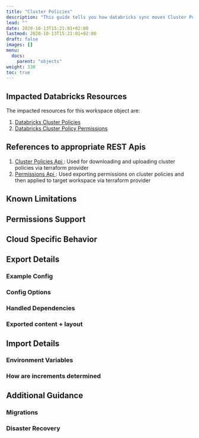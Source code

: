 ```yaml
---
title: "Cluster Policies"
description: "This guide tells you how databricks sync moves Cluster Policies and Cluster Policy Permissions across workspaces."
lead: ""
date: 2020-10-13T15:21:01+02:00
lastmod: 2020-10-13T15:21:01+02:00
draft: false
images: []
menu:
  docs:
    parent: "objects"
weight: 330
toc: true
---
```


## Impacted Databricks Resources

The impacted resources for this workspace object are:

1. <a href="https://docs.databricks.com/administration-guide/clusters/policies.html" target="_blank"> Databricks Cluster Policies </a>
2. <a href="https://docs.databricks.com/administration-guide/clusters/policies.html#manage-cluster-policy-permissions" target="_blank"> Databricks Cluster Policy Permissions </a>

## References to appropriate REST Apis

1. <a href="https://docs.databricks.com/dev-tools/api/latest/policies.html" target="_blank"> Cluster Policies Api </a>: Used for
downloading and uploading cluster policies via terraform provider
2. <a href="https://docs.databricks.com/dev-tools/api/latest/permissions.html" target="_blank"> Permissions Api </a>: Used
exporting permissions on cluster policies and then applied to target workspace via terraform provider

## Known Limitations

## Permissions Support

## Cloud Specific Behavior

## Export Details

### Example Config

### Config Options

### Handled Dependencies

### Exported content + layout

## Import Details

### Environment Variables

### How are increments determined

## Additional Guidance

### Migrations

### Disaster Recovery
